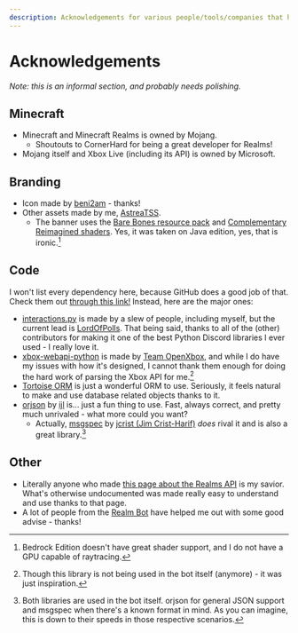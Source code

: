 ```yaml
---
description: Acknowledgements for various people/tools/companies that helped make the Realms Playerlist Bot possible.
---
```


# Acknowledgements

*Note: this is an informal section, and probably needs polishing.*

## Minecraft
- Minecraft and Minecraft Realms is owned by Mojang.
  - Shoutouts to CornerHard for being a great developer for Realms!
- Mojang itself and Xbox Live (including its API) is owned by Microsoft.

## Branding
- Icon made by [beni2am](https://www.beni2am.space) - thanks!
- Other assets made by me, [AstreaTSS](https://astrea.cc/).
  - The banner uses the [Bare Bones resource pack](https://www.curseforge.com/minecraft/texture-packs/bb) and [Complementary Reimagined shaders](https://www.complementary.dev/reimagined/). Yes, it was taken on Java edition, yes, that is ironic.[^1]

## Code

I won't list every dependency here, because GitHub does a good job of that. Check them out [through this link!](https://github.com/AstreaTSS/RealmsPlayerlistBot/network/dependencies) Instead, here are the major ones:
- [interactions.py](https://github.com/interactions-py/interactions.py) is made by a slew of people, including myself, but the current lead is [LordOfPolls](https://github.com/LordOfPolls). That being said, thanks to all of the (other) contributors for making it one of the best Python Discord libraries I ever used - I really love it.
- [xbox-webapi-python](https://github.com/OpenXbox/xbox-webapi-python) is made by [Team OpenXbox](https://github.com/OpenXbox), and while I do have my issues with how it's designed, I cannot thank them enough for doing the hard work of parsing the Xbox API for me.[^2]
- [Tortoise ORM](https://github.com/tortoise/tortoise-orm) is just a wonderful ORM to use. Seriously, it feels natural to make and use database related objects thanks to it.
- [orjson](https://github.com/ijl/orjson) by [ijl](https://github.com/ijl) is... just a fun thing to use. Fast, always correct, and pretty much unrivaled - what more could you want?
  - Actually, [msgspec](https://github.com/jcrist/msgspec) by [jcrist (Jim Crist-Harif)](https://github.com/jcrist) *does* rival it and is also a great library.[^3]

## Other
- Literally anyone who made [this page about the Realms API](https://wiki.vg/Bedrock_Realms) is my savior. What's otherwise undocumented was made really easy to understand and use thanks to that page.
- A lot of people from the [Realm Bot](https://realmbot.dev) have helped me out with some good advise - thanks!

[^1]: Bedrock Edition doesn't have great shader support, and I do not have a GPU capable of raytracing.
[^2]: Though this library is not being used in the bot itself (anymore) - it was just inspiration.
[^3]: Both libraries are used in the bot itself. orjson for general JSON support and msgspec when there's a known format in mind. As you can imagine, this is down to their speeds in those respective scenarios.
